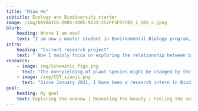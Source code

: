```yaml
---
title: "Miao He"
subtitle: Ecology and Biodiversity starter
image: /img/D89A61C6-2005-4D05-9132-252FF3F5FCB2_1_105_c.jpeg
blurb:
    heading: Where I am now?
    text: "I am now a master student in Environmental Biology program, Utrecht University. Since September 2021, I have been a research intern in Ecology and Biodiversity Group under the supervise of Yann Hautier, Merel Soons and Katie Barry."
intro:
    heading: "Current research project"
    text: " Now I mainly focus on exploring the relationship between biodiversity and ecosystem functioning, including production, nutrient uptake, etc."
research:
    - image: img/Schematic figs.png
      text: "The overyielding of plant species might be changed by the addition of nutrient. I seperate two non-exclusive mechanisms of overyielding, complementarity effect and selection effect, and see how they respond to nutrient addition under different species richness and nutrient level."
    - image: /img/CDT_xiaoji.png
      text: "Since January 2021, I have been a research intern in Biodiversity and Biosafety Group, Institute of Botany, Chinese Academy of Science. My project here is about the survey efficiency of camera trap. I re-sampled from field camera trap data to explore the survey effort under different survey design, including number of cameras, starting date, duration, etc."
goal:
    heading: My goal
    text: Exploring the unknow | Revealing the beauty | Feeling the nature
---
```


